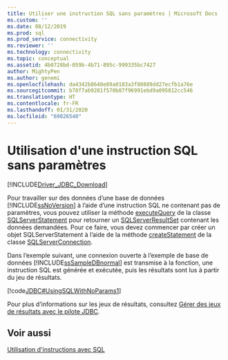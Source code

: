```yaml
---
title: Utiliser une instruction SQL sans paramètres | Microsoft Docs
ms.custom: ''
ms.date: 08/12/2019
ms.prod: sql
ms.prod_service: connectivity
ms.reviewer: ''
ms.technology: connectivity
ms.topic: conceptual
ms.assetid: 4b0728bd-059b-4b71-895c-999335bc7427
author: MightyPen
ms.author: genemi
ms.openlocfilehash: da4342b8640e89a0183a3f80889dd27ecfb1a76e
ms.sourcegitcommit: b78f7ab9281f570b87f96991ebd9a095812cc546
ms.translationtype: HT
ms.contentlocale: fr-FR
ms.lasthandoff: 01/31/2020
ms.locfileid: "69026540"
---
```

# <a name="using-an-sql-statement-with-no-parameters"></a>Utilisation d'une instruction SQL sans paramètres

[!INCLUDE[Driver_JDBC_Download](../../includes/driver_jdbc_download.md)]

Pour travailler sur des données d’une base de données [!INCLUDE[ssNoVersion](../../includes/ssnoversion-md.md)] à l’aide d’une instruction SQL ne contenant pas de paramètres, vous pouvez utiliser la méthode [executeQuery](../../connect/jdbc/reference/executequery-method-sqlserverstatement.md) de la classe [SQLServerStatement](../../connect/jdbc/reference/sqlserverstatement-class.md) pour retourner un [SQLServerResultSet](../../connect/jdbc/reference/sqlserverresultset-class.md) contenant les données demandées. Pour ce faire, vous devez commencer par créer un objet SQLServerStatement à l’aide de la méthode [createStatement](../../connect/jdbc/reference/createstatement-method-sqlserverconnection.md) de la classe [SQLServerConnection](../../connect/jdbc/reference/sqlserverconnection-class.md).

Dans l’exemple suivant, une connexion ouverte à l’exemple de base de données [!INCLUDE[ssSampleDBnormal](../../includes/sssampledbnormal_md.md)] est transmise à la fonction, une instruction SQL est générée et exécutée, puis les résultats sont lus à partir du jeu de résultats.

[!code[JDBC#UsingSQLWithNoParams1](../../connect/jdbc/codesnippet/Java/using-an-sql-statement-w_0_1.java)]

Pour plus d’informations sur les jeux de résultats, consultez [Gérer des jeux de résultats avec le pilote JDBC](../../connect/jdbc/managing-result-sets-with-the-jdbc-driver.md).

## <a name="see-also"></a>Voir aussi

[Utilisation d'instructions avec SQL](../../connect/jdbc/using-statements-with-sql.md)
